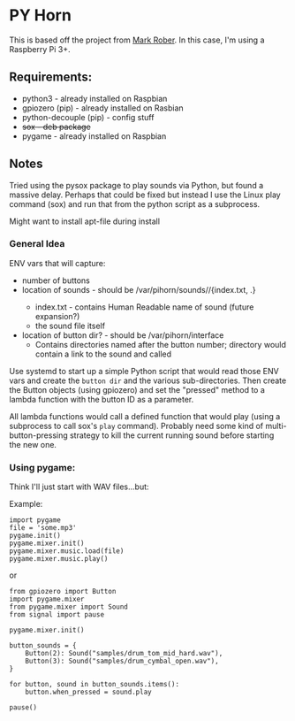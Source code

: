 # PY Horn
This is based off the project from [Mark Rober](https://www.youtube.com/watch?v=lv8wqnk_TsA). In this case, I'm using a Raspberry Pi 3+.

## Requirements:
* python3 - already installed on Raspbian
* gpiozero (pip) - already installed on Rasbian
* python-decouple (pip) - config stuff
* ~~sox - deb package~~
* pygame - already installed on Raspbian


## Notes

Tried using the pysox package to play sounds via Python, but found a massive delay. Perhaps that could be fixed but instead I use the Linux play command (sox)
and run that from the python script as a subprocess.

Might want to install apt-file during install

### General Idea
ENV vars that will capture:
* number of buttons
* location of sounds - should be /var/pihorn/sounds/<nameofsound>/{index.txt, <nameofsound>.<ext>}
  * index.txt - contains Human Readable name of sound (future expansion?)
  * the sound file itself
* location of button dir? - should be /var/pihorn/interface
  * Contains directories named after the button number; directory would contain a link to the sound and called


Use systemd to start up a simple Python script that would read those ENV vars and create the `button dir` and the various sub-directories.
Then create the Button objects (using gpiozero) and set the "pressed" method to a lambda function with the button ID as a parameter.

All lambda functions would call a defined function that would play (using a subprocess to call sox's `play` command). Probably need some kind of multi-button-pressing strategy to kill the current running sound before starting the new one. 


### Using pygame:

Think I'll just start with WAV files...but:

Example:
```
import pygame
file = 'some.mp3'
pygame.init()
pygame.mixer.init()
pygame.mixer.music.load(file)
pygame.mixer.music.play()
```

or

```
from gpiozero import Button
import pygame.mixer
from pygame.mixer import Sound
from signal import pause

pygame.mixer.init()

button_sounds = {
    Button(2): Sound("samples/drum_tom_mid_hard.wav"),
    Button(3): Sound("samples/drum_cymbal_open.wav"),
}

for button, sound in button_sounds.items():
    button.when_pressed = sound.play

pause()
```